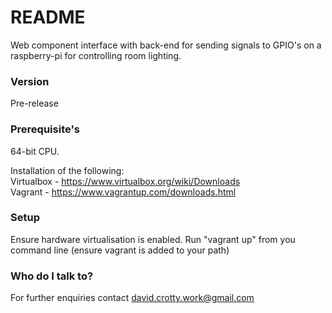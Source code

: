 # README #

Web component interface with back-end for sending signals to GPIO's on a raspberry-pi for controlling room lighting.

### Version ###

Pre-release

### Prerequisite's ###

64-bit CPU.

Installation of the following:
<br>
Virtualbox - https://www.virtualbox.org/wiki/Downloads
<br>
Vagrant - https://www.vagrantup.com/downloads.html

### Setup ###

Ensure hardware virtualisation is enabled.
Run "vagrant up" from you command line (ensure vagrant is added to your path)

### Who do I talk to? ###

For further enquiries contact david.crotty.work@gmail.com